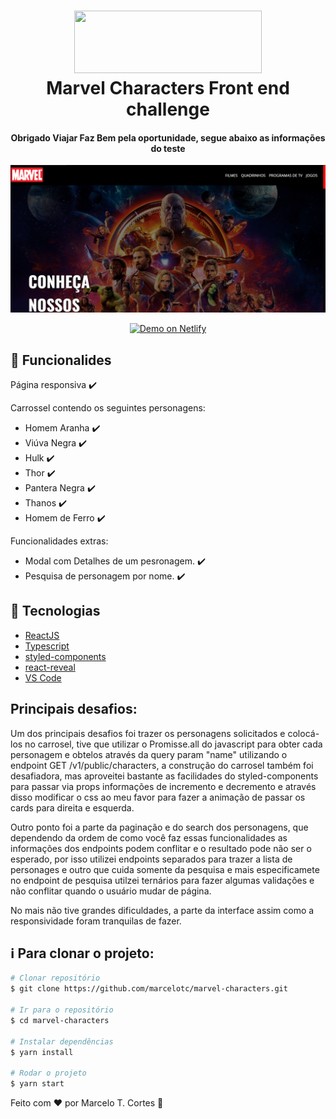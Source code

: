 <h1 align="center">
    <img src="https://upload.wikimedia.org/wikipedia/commons/thumb/b/b9/Marvel_Logo.svg/2560px-Marvel_Logo.svg.png" width="300" height="100"/>
    <br>
    Marvel Characters Front end challenge
</h1>

<h4 align="center">
  Obrigado Viajar Faz Bem pela oportunidade, segue abaixo as informações do teste
</h4>

<p align="center">
  <a href="https://yeidlstreet-survey.netlify.app/">
    <img alt="Demo on Netlify" src="src/assets/readmeImage.png">
  </a>
</p>

<p align="center">
  <a href="https://marvel-characters-test.netlify.app/">
    <img alt="Demo on Netlify" src="https://res.cloudinary.com/lukemorales/image/upload/v1599785319/readme_logos/demo_on_netlify_umjmch.png">
  </a>
</p>

## :rocket: Funcionalides

Página responsiva :heavy_check_mark:

Carrossel contendo os seguintes personagens:
- Homem Aranha :heavy_check_mark:
- Viúva Negra :heavy_check_mark:
- Hulk :heavy_check_mark:
- Thor :heavy_check_mark:
- Pantera Negra :heavy_check_mark:
- Thanos :heavy_check_mark:
- Homem de Ferro :heavy_check_mark:

Funcionalidades extras: 

- Modal com Detalhes de um pesronagem. :heavy_check_mark:
- Pesquisa de personagem por nome. :heavy_check_mark:

## :rocket: Tecnologias

- [ReactJS](https://reactjs.org/)
- [Typescript][ts]
- [styled-components](https://www.styled-components.com/)
- [react-reveal](https://www.react-reveal.com/)
- [VS Code][vscode] 

## Principais desafios: 

Um dos principais desafios foi trazer os personagens solicitados e colocá-los no carrosel, tive que utilizar o Promisse.all do javascript para obter cada personagem e obtelos através da query param "name" utilizando o endpoint GET /v1/public/characters, a construção do carrosel também foi desafiadora, mas aproveitei bastante as facilidades do styled-components para passar via props informações de incremento e decremento e através disso modificar o css ao meu favor para fazer a animação de passar os cards para direita e esquerda.

Outro ponto foi a parte da paginação e do search dos personagens, que dependendo da ordem de como você faz essas funcionalidades as informações dos endpoints podem conflitar e o resultado pode não ser o esperado, por isso utilizei endpoints separados para trazer a lista de personages e outro que cuida somente da pesquisa e mais especificamete no endpoint de pesquisa utilzei ternários para fazer algumas validações e não conflitar quando o usuário mudar de página.

No mais não tive grandes dificuldades, a parte da interface assim como a responsividade foram tranquilas de fazer.

## :information_source: Para clonar o projeto:


```bash
# Clonar repositório
$ git clone https://github.com/marcelotc/marvel-characters.git

# Ir para o repositório
$ cd marvel-characters

# Instalar dependências
$ yarn install

# Rodar o projeto
$ yarn start
```

Feito com ♥ por Marcelo T. Cortes :wave:

[ts]: https://www.typescriptlang.org
[vscode]: https://code.visualstudio.com/
[yarn]: https://yarnpkg.com/
[vceditconfig]: https://marketplace.visualstudio.com/items?itemName=EditorConfig.EditorConfig
[vceslint]: https://marketplace.visualstudio.com/items?itemName=dbaeumer.vscode-eslint
